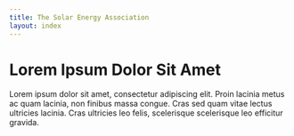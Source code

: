 ```yaml
---
title: The Solar Energy Association
layout: index
---
```


# Lorem Ipsum Dolor Sit Amet

Lorem ipsum dolor sit amet, consectetur adipiscing elit. Proin lacinia metus ac quam lacinia, non finibus massa congue. Cras sed quam vitae lectus ultricies lacinia. Cras ultricies leo felis, scelerisque scelerisque leo efficitur gravida.

